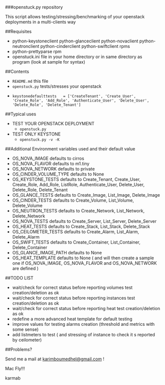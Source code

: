 ###openstuck.py repository

This script allows testing/stressing/benchmarking of your openstack deployments in a multi-clients way

##Requisites

- python-keystoneclient  python-glanceclient  python-novaclient python-neutronclient  python-cinderclient  python-swiftclient rpms
- python-prettyparse rpm
- openstuck.ini file in your home directory or in same directory as program (look at sample for syntax)

##Contents

-    `README.md` this file
-    `openstuck.py`  tests/stresses your openstack
-     keystonedefaulttests   = ['CreateTenant', 'Create_User', 'Create_Role', 'Add_Role', 'Authenticate_User', 'Delete_User', 'Delete_Role', 'Delete_Tenant']

##Typical uses
     
-  TEST YOUR OPENSTACK DEPLOYMENT
    - `openstuck.py`
-  TEST ONLY KEYSTONE
    - `openstuck.py -v -K`

##Additional Environment variables used and their default value

- OS_NOVA_IMAGE 	defaults to cirros 
- OS_NOVA_FLAVOR        defaults to m1.tiny
- OS_NOVA_NETWORK       defaults to private
- OS_CINDER_VOLUME_TYPE defaults to None
- OS_KEYSTONE_TESTS     defaults to Create_Tenant, Create_User, Create_Role, Add_Role, ListRole, Authenticate_User, Delete_User, Delete_Role, Delete_Tenant
- OS_GLANCE_TESTS       defaults to Create_Image, List_Image, Delete_Image
- OS_CINDER_TESTS       defaults to Create_Volume, List_Volume, Delete_Volume
- OS_NEUTRON_TESTS      defaults to Create_Network, List_Network, Delete_Network
- OS_NOVA_TESTS         defaults to Create_Server, List_Server, Delete_Server
- OS_HEAT_TESTS         defaults to Create_Stack, List_Stack, Delete_Stack
- OS_CEILOMETER_TESTS   defaults to Create_Alarm, List_Alarm, Delete_Alarm
- OS_SWIFT_TESTS        defaults to Create_Container, List_Container, Delete_Container
- OS_GLANCE_IMAGE_PATH  defaults to None
- OS_HEAT_TEMPLATE      defaults to None ( and will then create a sample one if OS_NOVA_IMAGE, OS_NOVA_FLAVOR and OS_NOVA_NETWORK are defined )

##TODO LIST 

- wait/check for correct status before reporting volumes test creation/deletion as ok 
- wait/check for correct status before reporting instances test creation/deletion as ok 
- wait/check for correct status before reporting heat test creation/deletion as ok 
- redefine a more advanced heat template for default testing
- improve values for testing alarms creation (threshold and metrics with some sense)
- add listmeters to test ( and stressing of instance to check it s reported by ceilometer)



##Problems?

Send me a mail at [karimboumedhel@gmail.com](mailto:karimboumedhel@gmail.com) !

Mac Fly!!!

karmab
